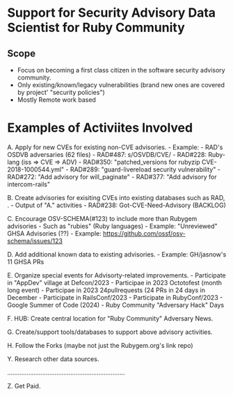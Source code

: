 # Support for Security Advisory Data Scientist for Ruby Community

## Scope
   - Focus on becoming a first class citizen in the software security advisory community.
   - Only existing/known/legacy vulnerabilities (brand new  ones are covered by project' "security policies")
   - Mostly Remote work based
  
# Examples of Activiites Involved

 A. Apply for new CVEs for existing non-CVE advisories.
    - Example:
      - RAD's OSDVB adversaries (62 files)
      - RAD#487: s/OSVDB/CVE/
      - RAD#228: Ruby-lang (iss => CVE => ADV)
      - RAD#350: "patched_versions for rubyzip CVE-2018-1000544.yml"
      - RAD#289: "guard-livereload security vulnerability"
      - RAD#272: "Add advisory for will_paginate"
      - RAD#377: "Add advisory for intercom-rails"

  B. Create advisories for exisiting CVEs into existing databases such as RAD, <TBD>.
     - Output of "A." activities
     - RAD#238: Got-CVE-Need-Advisory (BACKLOG)

  C. Encourage OSV-SCHEMA(#123) to include more than Rubygem advisories
     - Such as "rubies" (Ruby languages)
     - Example: "Unreviewed" GHSA Advisories (??)
       - Example: https://github.com/ossf/osv-schema/issues/123

  D. Add additional known data to existing advisories.
     - Example: GH/jasnow's 11 GHSA PRs

  E. Organize special events for Advisorty-related improvements.
     - Participate in "AppDev" village at Defcon/2023
     - Participae in 2023 Octotofest (month long event)
     - Participae in 2023 24pullrequests (24 PRs in 24 days in December
     - Participate in RailsConf/2023
     - Participate in RubyConf/2023
     - Google Summer of Code (2024)
     - Ruby Community "Adversary Hack" Days

  F. HUB: Create central location for "Ruby Community" Adversary News.

  G. Create/support tools/databases to support above advisory activities.

  H. Follow the Forks (maybe not just the Rubygem.org's link repo)

  Y. Research other data sources.

...................................................................

  Z. Get Paid.
